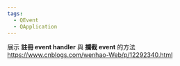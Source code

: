 ```yaml
---
tags:
  - QEvent
  - QApplication
---
```

展示 __註冊 event handler__  與 __攔截 event__  的方法
https://www.cnblogs.com/wenhao-Web/p/12292340.html
